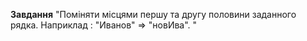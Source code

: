 **Завдання** "Поміняти місцями першу та другу половини заданного рядка. Наприклад : 
"Иванов" => "новИва". " 
